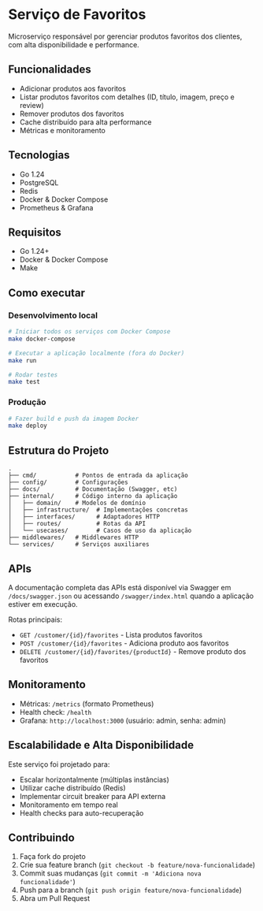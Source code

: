 # Serviço de Favoritos

Microserviço responsável por gerenciar produtos favoritos dos clientes, com alta disponibilidade e performance.

## Funcionalidades

- Adicionar produtos aos favoritos
- Listar produtos favoritos com detalhes (ID, título, imagem, preço e review)
- Remover produtos dos favoritos
- Cache distribuído para alta performance
- Métricas e monitoramento

## Tecnologias

- Go 1.24
- PostgreSQL
- Redis
- Docker & Docker Compose
- Prometheus & Grafana

## Requisitos

- Go 1.24+
- Docker & Docker Compose
- Make

## Como executar

### Desenvolvimento local

```bash
# Iniciar todos os serviços com Docker Compose
make docker-compose

# Executar a aplicação localmente (fora do Docker)
make run

# Rodar testes
make test
```

### Produção

```bash
# Fazer build e push da imagem Docker
make deploy
```

## Estrutura do Projeto

```
.
├── cmd/           # Pontos de entrada da aplicação
├── config/        # Configurações
├── docs/          # Documentação (Swagger, etc)
├── internal/      # Código interno da aplicação
│   ├── domain/    # Modelos de domínio
│   ├── infrastructure/  # Implementações concretas
│   ├── interfaces/      # Adaptadores HTTP
│   ├── routes/          # Rotas da API
│   └── usecases/        # Casos de uso da aplicação
├── middlewares/   # Middlewares HTTP
└── services/      # Serviços auxiliares
```

## APIs

A documentação completa das APIs está disponível via Swagger em `/docs/swagger.json` ou acessando `/swagger/index.html` quando a aplicação estiver em execução.

Rotas principais:

- `GET /customer/{id}/favorites` - Lista produtos favoritos
- `POST /customer/{id}/favorites` - Adiciona produto aos favoritos
- `DELETE /customer/{id}/favorites/{productId}` - Remove produto dos favoritos

## Monitoramento

- Métricas: `/metrics` (formato Prometheus)
- Health check: `/health`
- Grafana: `http://localhost:3000` (usuário: admin, senha: admin)

## Escalabilidade e Alta Disponibilidade

Este serviço foi projetado para:

- Escalar horizontalmente (múltiplas instâncias)
- Utilizar cache distribuído (Redis)
- Implementar circuit breaker para API externa
- Monitoramento em tempo real
- Health checks para auto-recuperação

## Contribuindo

1. Faça fork do projeto
2. Crie sua feature branch (`git checkout -b feature/nova-funcionalidade`)
3. Commit suas mudanças (`git commit -m 'Adiciona nova funcionalidade'`)
4. Push para a branch (`git push origin feature/nova-funcionalidade`)
5. Abra um Pull Request
